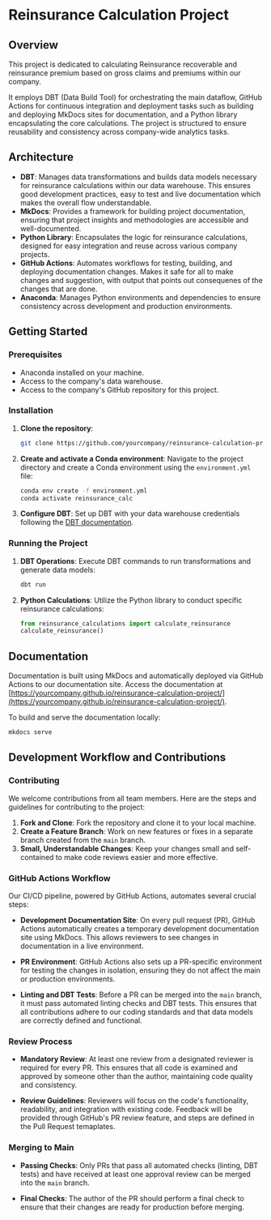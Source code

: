 # Reinsurance Calculation Project

## Overview
This project is dedicated to calculating Reinsurance recoverable and reinsurance premium based on gross claims and premiums within our company. 

It employs DBT (Data Build Tool) for orchestrating the main dataflow, GitHub Actions for continuous integration and deployment tasks such as building and deploying MkDocs sites for documentation, and a Python library encapsulating the core calculations. The project is structured to ensure reusability and consistency across company-wide analytics tasks.

## Architecture
- **DBT**: Manages data transformations and builds data models necessary for reinsurance calculations within our data warehouse. This ensures good development practices, easy to test and live documentation which makes the overall flow understandable.
- **MkDocs**: Provides a framework for building project documentation, ensuring that project insights and methodologies are accessible and well-documented.
- **Python Library**: Encapsulates the logic for reinsurance calculations, designed for easy integration and reuse across various company projects.
- **GitHub Actions**: Automates workflows for testing, building, and deploying documentation changes. Makes it safe for all to make changes and suggestion, with output that points out consequenes of the changes that are done.
- **Anaconda**: Manages Python environments and dependencies to ensure consistency across development and production environments.

## Getting Started

### Prerequisites
- Anaconda installed on your machine.
- Access to the company's data warehouse.
- Access to the company's GitHub repository for this project.

### Installation
1. **Clone the repository**:
    ```bash
    git clone https://github.com/yourcompany/reinsurance-calculation-project.git
    ```
2. **Create and activate a Conda environment**:
    Navigate to the project directory and create a Conda environment using the `environment.yml` file:
    ```bash
    conda env create -f environment.yml
    conda activate reinsurance_calc
    ```
3. **Configure DBT**:
    Set up DBT with your data warehouse credentials following the [DBT documentation](https://docs.getdbt.com/dbt-cli/configure-your-profile).

### Running the Project
1. **DBT Operations**:
    Execute DBT commands to run transformations and generate data models:
    ```bash
    dbt run
    ```
2. **Python Calculations**:
    Utilize the Python library to conduct specific reinsurance calculations:
    ```python
    from reinsurance_calculations import calculate_reinsurance
    calculate_reinsurance()
    ```

## Documentation
Documentation is built using MkDocs and automatically deployed via GitHub Actions to our documentation site. Access the documentation at [https://yourcompany.github.io/reinsurance-calculation-project/](https://yourcompany.github.io/reinsurance-calculation-project/).

To build and serve the documentation locally:
```bash
mkdocs serve
```

## Development Workflow and Contributions
### Contributing
We welcome contributions from all team members. Here are the steps and guidelines for contributing to the project:

1. **Fork and Clone**: Fork the repository and clone it to your local machine.
2. **Create a Feature Branch**: Work on new features or fixes in a separate branch created from the `main` branch.
3. **Small, Understandable Changes**: Keep your changes small and self-contained to make code reviews easier and more effective.

### GitHub Actions Workflow
Our CI/CD pipeline, powered by GitHub Actions, automates several crucial steps:

- **Development Documentation Site**: On every pull request (PR), GitHub Actions automatically creates a temporary development documentation site using MkDocs. This allows reviewers to see changes in documentation in a live environment.
  
- **PR Environment**: GitHub Actions also sets up a PR-specific environment for testing the changes in isolation, ensuring they do not affect the main or production environments.

- **Linting and DBT Tests**: Before a PR can be merged into the `main` branch, it must pass automated linting checks and DBT tests. This ensures that all contributions adhere to our coding standards and that data models are correctly defined and functional.

### Review Process
- **Mandatory Review**: At least one review from a designated reviewer is required for every PR. This ensures that all code is examined and approved by someone other than the author, maintaining code quality and consistency.
  
- **Review Guidelines**: Reviewers will focus on the code's functionality, readability, and integration with existing code. Feedback will be provided through GitHub's PR review feature, and steps are defined in the Pull Request temaplates.

### Merging to Main
- **Passing Checks**: Only PRs that pass all automated checks (linting, DBT tests) and have received at least one approval review can be merged into the `main` branch.
  
- **Final Checks**: The author of the PR should perform a final check to ensure that their changes are ready for production before merging.
